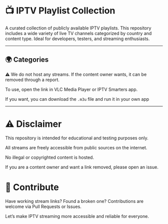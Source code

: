 # 📺 IPTV Playlist Collection

A curated collection of publicly available IPTV playlists. This repository includes a wide variety of live TV channels categorized by country and content type. Ideal for developers, testers, and streaming enthusiasts.

---

## 🌍 Categories


⚠️ We do not host any streams. If the content owner wants, it can be removed through a report.

To use, open the link in VLC Media Player or IPTV Smarters app.

If you want, you can download the `.m3u` file and run it in your own app

---

# ⚠️ Disclaimer

This repository is intended for educational and testing purposes only.

All streams are freely accessible from public sources on the internet.

No illegal or copyrighted content is hosted.

If you are a content owner and want a link removed, please open an issue.



# 🤝 Contribute

Have working stream links? Found a broken one?
Contributions are welcome via Pull Requests or Issues.

Let’s make IPTV streaming more accessible and reliable for everyone.
